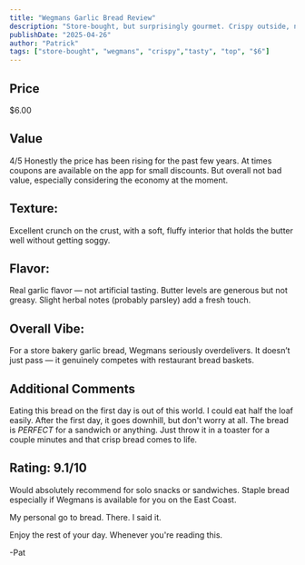 ```yaml
---
title: "Wegmans Garlic Bread Review"
description: "Store-bought, but surprisingly gourmet. Crispy outside, nice garlic taste inside."
publishDate: "2025-04-26"
author: "Patrick"
tags: ["store-bought", "wegmans", "crispy","tasty", "top", "$6"]
---
```

## Price
$6.00

## Value 
4/5
Honestly the price has been rising for the past few years. At times coupons are available on the app for small discounts. But overall not bad value, especially considering the economy at the moment.

## Texture: 
Excellent crunch on the crust, with a soft, fluffy interior that holds the butter well without getting soggy.   
## Flavor: 
Real garlic flavor — not artificial tasting. Butter levels are generous but not greasy. Slight herbal notes (probably parsley) add a fresh touch.  
## Overall Vibe:
For a store bakery garlic bread, Wegmans seriously overdelivers. It doesn’t just pass — it genuinely competes with restaurant bread baskets.

## Additional Comments
Eating this bread on the first day is out of this world. I could eat half the loaf easily. After the first day, it goes downhill, but don't worry at all. The bread is *PERFECT* for a sandwich or anything. Just throw it in a toaster for a couple minutes and that crisp bread comes to life.

## Rating: 9.1/10

Would absolutely recommend for solo snacks or sandwiches. Staple bread especially if Wegmans is available for you on the East Coast. 

My personal go to bread. There. I said it.

Enjoy the rest of your day. Whenever you're reading this.

-Pat
